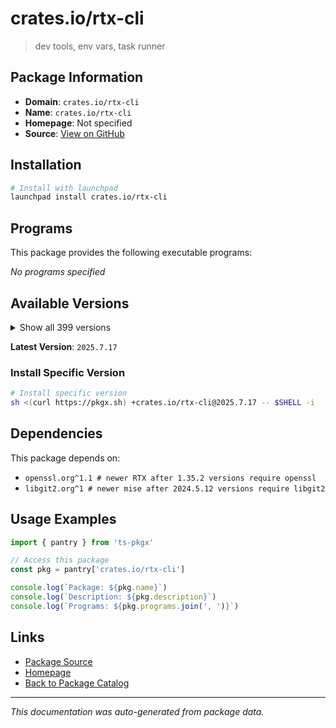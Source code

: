 # crates.io/rtx-cli

> dev tools, env vars, task runner

## Package Information

- **Domain**: `crates.io/rtx-cli`
- **Name**: `crates.io/rtx-cli`
- **Homepage**: Not specified
- **Source**: [View on GitHub](https://github.com/pkgxdev/pantry/tree/main/projects/crates.io/rtx-cli/package.yml)

## Installation

```bash
# Install with launchpad
launchpad install crates.io/rtx-cli
```

## Programs

This package provides the following executable programs:

*No programs specified*

## Available Versions

<details>
<summary>Show all 399 versions</summary>

- `2025.7.17`, `2025.7.16`, `2025.7.15`, `2025.7.14`, `2025.7.13`
- `2025.7.12`, `2025.7.11`, `2025.7.10`, `2025.7.9`, `2025.7.8`
- `2025.7.7`, `2025.7.4`, `2025.7.3`, `2025.7.2`, `2025.7.1`
- `2025.7.0`, `2025.6.8`, `2025.6.7`, `2025.6.6`, `2025.6.5`
- `2025.6.4`, `2025.6.3`, `2025.6.2`, `2025.6.1`, `2025.6.0`
- `2025.5.17`, `2025.5.16`, `2025.5.15`, `2025.5.14`, `2025.5.13`
- `2025.5.12`, `2025.5.11`, `2025.5.10`, `2025.5.9`, `2025.5.8`
- `2025.5.6`, `2025.5.5`, `2025.5.4`, `2025.5.3`, `2025.5.2`
- `2025.5.1`, `2025.5.0`, `2025.4.12`, `2025.4.11`, `2025.4.10`
- `2025.4.9`, `2025.4.8`, `2025.4.7`, `2025.4.6`, `2025.4.5`
- `2025.4.4`, `2025.4.3`, `2025.4.2`, `2025.4.1`, `2025.4.0`
- `2025.3.11`, `2025.3.10`, `2025.3.7`, `2025.3.6`, `2025.3.3`
- `2025.3.2`, `2025.3.1`, `2025.3.0`, `2025.2.9`, `2025.2.8`
- `2025.2.7`, `2025.2.6`, `2025.2.5`, `2025.2.4`, `2025.2.3`
- `2025.2.2`, `2025.2.1`, `2025.2.0`, `2025.1.17`, `2025.1.16`
- `2025.1.15`, `2025.1.14`, `2025.1.13`, `2025.1.9`, `2025.1.8`
- `2025.1.7`, `2025.1.6`, `2025.1.5`, `2025.1.4`, `2025.1.3`
- `2025.1.2`, `2025.1.1`, `2025.1.0`, `2024.12.24`, `2024.12.23`
- `2024.12.22`, `2024.12.21`, `2024.12.20`, `2024.12.19`, `2024.12.18`
- `2024.12.17`, `2024.12.16`, `2024.12.15`, `2024.12.14`, `2024.12.13`
- `2024.12.12`, `2024.12.11`, `2024.12.10`, `2024.12.9`, `2024.12.8`
- `2024.12.7`, `2024.12.6`, `2024.12.5`, `2024.12.4`, `2024.12.3`
- `2024.12.2`, `2024.12.1`, `2024.12.0`, `2024.11.37`, `2024.11.36`
- `2024.11.35`, `2024.11.34`, `2024.11.33`, `2024.11.32`, `2024.11.31`
- `2024.11.30`, `2024.11.29`, `2024.11.28`, `2024.11.27`, `2024.11.26`
- `2024.11.25`, `2024.11.24`, `2024.11.23`, `2024.11.22`, `2024.11.21`
- `2024.11.20`, `2024.11.19`, `2024.11.18`, `2024.11.17`, `2024.11.16`
- `2024.11.15`, `2024.11.14`, `2024.11.13`, `2024.11.12`, `2024.11.11`
- `2024.11.10`, `2024.11.9`, `2024.11.8`, `2024.11.7`, `2024.11.6`
- `2024.11.5`, `2024.11.4`, `2024.11.3`, `2024.11.2`, `2024.11.1`
- `2024.11.0`, `2024.10.13`, `2024.10.12`, `2024.10.11`, `2024.10.10`
- `2024.10.9`, `2024.10.8`, `2024.10.7`, `2024.10.5`, `2024.10.4`
- `2024.10.3`, `2024.10.2`, `2024.10.1`, `2024.10.0`, `2024.9.13`
- `2024.9.12`, `2024.9.11`, `2024.9.10`, `2024.9.9`, `2024.9.8`
- `2024.9.7`, `2024.9.6`, `2024.9.5`, `2024.9.4`, `2024.9.3`
- `2024.9.2`, `2024.9.1`, `2024.9.0`, `2024.8.15`, `2024.8.14`
- `2024.8.13`, `2024.8.12`, `2024.8.11`, `2024.8.10`, `2024.8.9`
- `2024.8.8`, `2024.8.7`, `2024.8.6`, `2024.8.5`, `2024.8.4`
- `2024.8.3`, `2024.8.2`, `2024.8.1`, `2024.8.0`, `2024.7.5`
- `2024.7.4`, `2024.7.3`, `2024.7.2`, `2024.7.1`, `2024.7.0`
- `2024.6.6`, `2024.6.5`, `2024.6.4`, `2024.6.3`, `2024.6.2`
- `2024.6.1`, `2024.6.0`, `2024.5.28`, `2024.5.27`, `2024.5.26`
- `2024.5.25`, `2024.5.24`, `2024.5.23`, `2024.5.22`, `2024.5.21`
- `2024.5.20`, `2024.5.19`, `2024.5.18`, `2024.5.17`, `2024.5.16`
- `2024.5.15`, `2024.5.14`, `2024.5.13`, `2024.5.12`, `2024.5.11`
- `2024.5.10`, `2024.5.9`, `2024.5.8`, `2024.5.7`, `2024.5.6`
- `2024.5.5`, `2024.5.4`, `2024.5.3`, `2024.5.2`, `2024.5.1`
- `2024.5.0`, `2024.4.12`, `2024.4.11`, `2024.4.10`, `2024.4.9`
- `2024.4.8`, `2024.4.7`, `2024.4.6`, `2024.4.5`, `2024.4.4`
- `2024.4.3`, `2024.4.2`, `2024.4.1`, `2024.4.0`, `2024.3.11`
- `2024.3.10`, `2024.3.9`, `2024.3.8`, `2024.3.7`, `2024.3.6`
- `2024.3.2`, `2024.3.1`, `2024.2.19`, `2024.2.18`, `2024.2.17`
- `2024.2.16`, `2024.2.15`, `2024.2.14`, `2024.2.13`, `2024.2.12`
- `2024.2.11`, `2024.2.10`, `2024.2.9`, `2024.2.8`, `2024.2.7`
- `2024.2.6`, `2024.2.5`, `2024.2.4`, `2024.2.3`, `2024.2.2`
- `2024.2.1`, `2024.2.0`, `2024.1.35`, `2024.1.34`, `2024.1.33`
- `2024.1.32`, `2024.1.30`, `2024.1.28`, `2024.1.27`, `2024.1.26`
- `2024.1.25`, `2024.1.24`, `2024.1.23`, `2024.1.22`, `2024.1.21`
- `2024.1.20`, `2024.1.19`, `2024.1.18`, `2024.1.16`, `2024.1.15`
- `2024.1.14`, `2024.1.13`, `2024.1.12`, `2024.1.11`, `2024.1.10`
- `2024.1.9`, `2024.1.7`, `2024.1.6`, `2024.1.5`, `2024.1.4`
- `2024.1.3`, `2024.1.2`, `2024.1.0`, `2024.0.0`, `2023.12.40`
- `2023.12.39`, `2023.12.38`, `2023.12.37`, `2023.12.36`, `2023.12.35`
- `2023.12.34`, `2023.12.33`, `2023.12.32`, `2023.12.31`, `2023.12.30`
- `2023.12.29`, `2023.12.28`, `2023.12.27`, `2023.12.26`, `2023.12.25`
- `2023.12.24`, `2023.12.23`, `2023.12.22`, `2023.12.21`, `2023.12.20`
- `2023.12.19`, `2023.12.18`, `2023.12.17`, `2023.12.9`, `2023.12.8`
- `2023.12.7`, `2023.12.6`, `2023.12.5`, `2023.12.3`, `2023.12.2`
- `2023.12.1`, `2023.12.0`, `2023.11.9`, `2023.11.8`, `2023.11.7`
- `2023.11.5`, `2023.11.4`, `2023.11.3`, `2023.11.2`, `2023.11.1`
- `2023.11.0`, `2023.10.2`, `2023.10.1`, `2023.10.0`, `2023.9.2`
- `2023.9.1`, `2023.9.0`, `2023.8.10`, `2023.8.9`, `2023.8.7`
- `2023.8.6`, `2023.8.4`, `2023.8.3`, `2023.8.2`, `2023.8.1`
- `2023.8.0`, `1.35.8`, `1.35.7`, `1.35.6`, `1.35.2`
- `1.35.1`, `1.35.0`, `1.34.2`, `1.34.1`, `1.34.0`
- `1.33.0`, `1.32.5`, `1.32.4`, `1.32.3`, `1.32.2`
- `1.32.1`, `1.32.0`, `1.31.0`, `1.30.6`, `1.30.5`
- `1.30.4`, `1.30.3`, `1.30.1`, `1.30.0`, `1.29.7`
- `1.29.6`, `1.29.5`, `1.29.4`, `1.29.3`, `1.29.2`
- `1.29.1`, `1.29.0`, `1.28.6`, `1.28.5`

</details>

**Latest Version**: `2025.7.17`

### Install Specific Version

```bash
# Install specific version
sh <(curl https://pkgx.sh) +crates.io/rtx-cli@2025.7.17 -- $SHELL -i
```

## Dependencies

This package depends on:

- `openssl.org^1.1 # newer RTX after 1.35.2 versions require openssl`
- `libgit2.org^1 # newer mise after 2024.5.12 versions require libgit2`

## Usage Examples

```typescript
import { pantry } from 'ts-pkgx'

// Access this package
const pkg = pantry['crates.io/rtx-cli']

console.log(`Package: ${pkg.name}`)
console.log(`Description: ${pkg.description}`)
console.log(`Programs: ${pkg.programs.join(', ')}`)
```

## Links

- [Package Source](https://github.com/pkgxdev/pantry/tree/main/projects/crates.io/rtx-cli/package.yml)
- [Homepage](#)
- [Back to Package Catalog](../../../package-catalog.md)

---

*This documentation was auto-generated from package data.*
